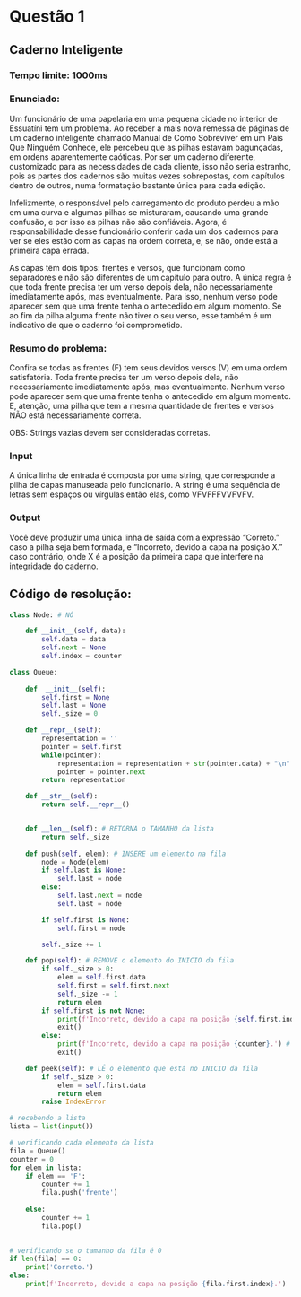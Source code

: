 # Questão 1

## Caderno Inteligente

### Tempo limite: 1000ms

### Enunciado:
Um funcionário de uma papelaria em uma pequena cidade no interior de Essuatíni tem um problema. Ao receber a mais nova remessa de páginas de um caderno inteligente chamado Manual de Como Sobreviver em um País Que Ninguém Conhece, ele percebeu que as pilhas estavam bagunçadas, em ordens aparentemente caóticas. Por ser um caderno diferente, customizado para as necessidades de cada cliente, isso não seria estranho, pois as partes dos cadernos são muitas vezes sobrepostas, com capítulos dentro de outros, numa formatação bastante única para cada edição.

Infelizmente, o responsável pelo carregamento do produto perdeu a mão em uma curva e algumas pilhas se misturaram, causando uma grande confusão, e por isso as pilhas não são confiáveis. Agora, é responsabilidade desse funcionário conferir cada um dos cadernos para ver se eles estão com as capas na ordem correta, e, se não, onde está a primeira capa errada.

As capas têm dois tipos: frentes e versos, que funcionam como separadores e não são diferentes de um capítulo para outro. A única regra é que toda frente precisa ter um verso depois dela, não necessariamente imediatamente após, mas eventualmente. Para isso, nenhum verso pode aparecer sem que uma frente tenha o antecedido em algum momento. Se ao fim da pilha alguma frente não tiver o seu verso, esse também é um indicativo de que o caderno foi comprometido.

### Resumo do problema: 
Confira se todas as frentes (F) tem seus devidos versos (V) em uma ordem satisfatória. Toda frente precisa ter um verso depois dela, não necessariamente imediatamente após, mas eventualmente. Nenhum verso pode aparecer sem que uma frente tenha o antecedido em algum momento. E, atenção, uma pilha que tem a mesma quantidade de frentes e versos NÃO está necessariamente correta.

OBS: Strings vazias devem ser consideradas corretas.

### Input

A única linha de entrada é composta por uma string, que corresponde a pilha de capas manuseada pelo funcionário. A string é uma sequência de letras sem espaços ou vírgulas então elas, como VFVFFFVVFVFV.

### Output

Você deve produzir uma única linha de saída com a expressão “Correto.” caso a pilha seja bem formada, e “Incorreto, devido a capa na posição X.” caso contrário, onde X é a posição da primeira capa que interfere na integridade do caderno.




## Código de resolução:

```python
class Node: # NÓ

    def __init__(self, data):
        self.data = data
        self.next = None
        self.index = counter

class Queue:
    
    def  __init__(self):
        self.first = None
        self.last = None
        self._size = 0

    def __repr__(self):
        representation = ''
        pointer = self.first    
        while(pointer):
            representation = representation + str(pointer.data) + "\n"
            pointer = pointer.next
        return representation

    def __str__(self):
        return self.__repr__()


    def __len__(self): # RETORNA o TAMANHO da lista
        return self._size
    
    def push(self, elem): # INSERE um elemento na fila
        node = Node(elem)
        if self.last is None:
            self.last = node
        else:
            self.last.next = node
            self.last = node

        if self.first is None:
            self.first = node

        self._size += 1

    def pop(self): # REMOVE o elemento do INICIO da fila
        if self._size > 0:
            elem = self.first.data
            self.first = self.first.next
            self._size -= 1
            return elem
        if self.first is not None:
            print(f'Incorreto, devido a capa na posição {self.first.index}.') # tem que dar o index de onde está o erro
            exit()
        else:
            print(f'Incorreto, devido a capa na posição {counter}.') # tem que dar o index de onde está o erro
            exit()

    def peek(self): # LÊ o elemento que está no INICIO da fila
        if self._size > 0:
            elem = self.first.data
            return elem
        raise IndexError

# recebendo a lista
lista = list(input())

# verificando cada elemento da lista
fila = Queue()
counter = 0
for elem in lista:
    if elem == 'F':
        counter += 1
        fila.push('frente')
        
    else:
        counter += 1
        fila.pop()
        

# verificando se o tamanho da fila é 0
if len(fila) == 0:
    print('Correto.')
else:
    print(f'Incorreto, devido a capa na posição {fila.first.index}.')
```
